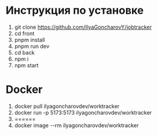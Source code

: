 # Инструкция по установке
1) git clone https://github.com/IlyaGoncharovY/jobtracker
2) cd front
3) pnpm install
4) pnpm run dev
5) cd back
6) npm i
7) npm start
# Docker
1) docker pull ilyagoncharovdev/worktracker
2)  docker run -p 5173:5173 ilyagoncharovdev/worktracker
3) ======
4) docker image --rm ilyagoncharovdev/worktracker       
